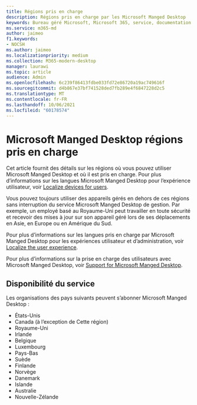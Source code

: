 ```yaml
---
title: Régions pris en charge
description: Régions pris en charge par les Microsoft Manged Desktop
keywords: Bureau géré Microsoft, Microsoft 365, service, documentation
ms.service: m365-md
author: jaimeo
f1.keywords:
- NOCSH
ms.author: jaimeo
ms.localizationpriority: medium
ms.collection: M365-modern-desktop
manager: laurawi
ms.topic: article
audience: Admin
ms.openlocfilehash: 6c239f86413fdbe033fd72e86720a19ac749616f
ms.sourcegitcommit: d4b867e37bf741528ded7fb289e4f6847228d2c5
ms.translationtype: MT
ms.contentlocale: fr-FR
ms.lasthandoff: 10/06/2021
ms.locfileid: "60178574"
---
```

# <a name="microsoft-managed-desktop-supported-regions"></a>Microsoft Manged Desktop régions pris en charge

Cet article fournit des détails sur les régions où vous pouvez utiliser Microsoft Manged Desktop et où il est pris en charge. Pour plus d’informations sur les langues Microsoft Manged Desktop pour l’expérience utilisateur, voir [Localize devices for users](../get-started/localization.md).

Vous pouvez toujours utiliser des appareils gérés en dehors de ces régions sans interruption du service Microsoft Manged Desktop de gestion. Par exemple, un employé basé au Royaume-Uni peut travailler en toute sécurité et recevoir des mises à jour sur son appareil géré lors de ses déplacements en Asie, en Europe ou en Amérique du Sud.

Pour plus d’informations sur les langues pris en charge par Microsoft Manged Desktop pour les expériences utilisateur et d’administration, voir [Localize the user experience](../get-started/localization.md).

Pour plus d’informations sur la prise en charge des utilisateurs avec Microsoft Manged Desktop, voir [Support for Microsoft Manged Desktop](support.md).

## <a name="availability-of-the-service"></a>Disponibilité du service

Les organisations des pays suivants peuvent s’abonner Microsoft Manged Desktop :

- États-Unis
- Canada (à l’exception de Cette région)
- Royaume-Uni
- Irlande
- Belgique
- Luxembourg
- Pays-Bas
- Suède
- Finlande
- Norvège
- Danemark
- Islande
- Australie
- Nouvelle-Zélande

